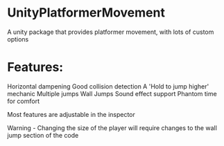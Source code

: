 # UnityPlatformerMovement
A unity package that provides platformer movement, with lots of custom options

# Features:
Horizontal dampening
Good collision detection
A 'Hold to jump higher' mechanic
Multiple jumps
Wall Jumps
Sound effect support
Phantom time for comfort

Most features are adjustable in the inspector

Warning - Changing the size of the player will require changes to the wall jump section of the code
